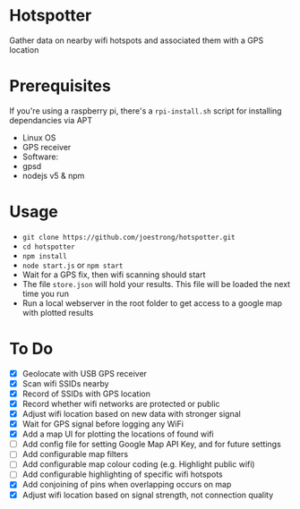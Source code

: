 # Hotspotter

Gather data on nearby wifi hotspots and associated them with a GPS location

# Prerequisites

If you're using a raspberry pi, there's a `rpi-install.sh` script for installing dependancies via APT

- Linux OS
- GPS receiver
- Software:
 - gpsd
 - nodejs v5 & npm

# Usage

- `git clone https://github.com/joestrong/hotspotter.git`
- `cd hotspotter`
- `npm install`
- `node start.js` or `npm start`
- Wait for a GPS fix, then wifi scanning should start
- The file `store.json` will hold your results. This file will be loaded the next time you run
- Run a local webserver in the root folder to get access to a google map with plotted results

# To Do

- [x] Geolocate with USB GPS receiver
- [x] Scan wifi SSIDs nearby
- [x] Record of SSIDs with GPS location
- [x] Record whether wifi networks are protected or public
- [x] Adjust wifi location based on new data with stronger signal
- [x] Wait for GPS signal before logging any WiFi
- [x] Add a map UI for plotting the locations of found wifi
- [ ] Add config file for setting Google Map API Key, and for future settings
- [ ] Add configurable map filters
- [ ] Add configurable map colour coding (e.g. Highlight public wifi)
- [ ] Add configurable highlighting of specific wifi hotspots
- [x] Add conjoining of pins when overlapping occurs on map
- [x] Adjust wifi location based on signal strength, not connection quality
